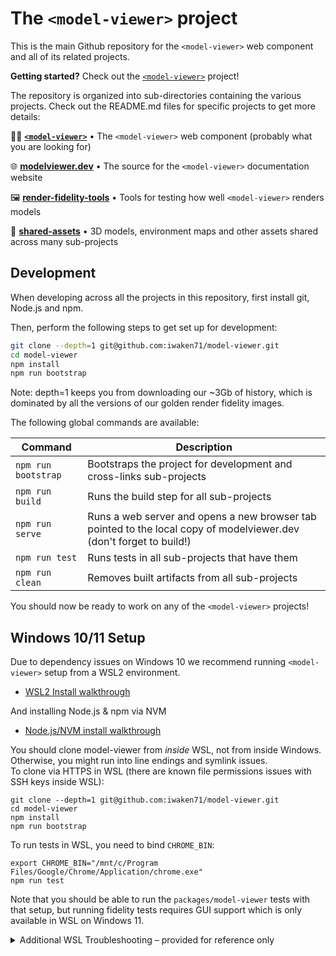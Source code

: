 # The `<model-viewer>` project

This is the main Github repository for the `<model-viewer>` web component and
all of its related projects.

**Getting started?** Check out the [`<model-viewer>`](packages/model-viewer) project!

The repository is organized into sub-directories containing the various projects.
Check out the README.md files for specific projects to get more details:

👩‍🚀 **[`<model-viewer>`](packages/model-viewer)** • The `<model-viewer>` web component (probably what you are looking for)

🌐 **[modelviewer.dev](packages/modelviewer.dev)** • The source for the `<model-viewer>` documentation website

🖼 **[render-fidelity-tools](packages/render-fidelity-tools)** • Tools for testing how well `<model-viewer>` renders models

🎨 **[shared-assets](packages/shared-assets)** • 3D models, environment maps and other assets shared across many sub-projects

## Development

When developing across all the projects in this repository, first install git,
Node.js and npm.

Then, perform the following steps to get set up for development:

```sh
git clone --depth=1 git@github.com:iwaken71/model-viewer.git
cd model-viewer
npm install
npm run bootstrap
```

Note: depth=1 keeps you from downloading our ~3Gb of history, which is dominated by all the versions of our golden render fidelity images.

The following global commands are available:

Command                        | Description
------------------------------ | -----------
`npm run bootstrap`            | Bootstraps the project for development and cross-links sub-projects
`npm run build`                | Runs the build step for all sub-projects
`npm run serve`                | Runs a web server and opens a new browser tab pointed to the local copy of modelviewer.dev (don't forget to build!)
`npm run test`                 | Runs tests in all sub-projects that have them
`npm run clean`                | Removes built artifacts from all sub-projects

You should now be ready to work on any of the `<model-viewer>` projects!

## Windows 10/11 Setup
Due to dependency issues on Windows 10 we recommend running `<model-viewer>` setup from a WSL2 environment.
 * [WSL2 Install walkthrough](https://docs.microsoft.com/en-us/windows/wsl/install-win10)

And installing Node.js & npm via NVM
 * [Node.js/NVM install walkthrough](https://docs.microsoft.com/en-us/windows/nodejs/setup-on-wsl2)

You should clone model-viewer from _inside_ WSL, not from inside Windows. Otherwise, you might run into line endings and symlink issues.  
To clone via HTTPS in WSL (there are known file permissions issues with SSH keys inside WSL):  
```
git clone --depth=1 git@github.com:iwaken71/model-viewer.git
cd model-viewer
npm install
npm run bootstrap
```

To run tests in WSL, you need to bind `CHROME_BIN`:
```
export CHROME_BIN="/mnt/c/Program Files/Google/Chrome/Application/chrome.exe"
npm run test
```

Note that you should be able to run the `packages/model-viewer` tests with that setup, but running fidelity tests requires GUI support which is only available in WSL on Windows 11.  

<details>
 <summary>Additional WSL Troubleshooting – provided for reference only</summary>
 
> These issues should not happen when you have followed the above WSL setup steps (clone via HTTPS, clone from inside WSL, bind CHROME_BIN). The notes here might be helpful if you're trying to develop model-viewer from inside Windows (not WSL) instead (not recommended).  

### Running Tests
Running `npm run test` requires an environment variable on WSL that points to `CHROME_BIN`.
You can set that via this command (this is the default Chrome install directory, might be somewhere else on your machine)
```
export CHROME_BIN="/mnt/c/Program Files/Google/Chrome/Application/chrome.exe"
npm run test
```

Tests in `packages/model-viewer` should now run properly; fidelity tests might still fail (see errors and potential workarounds below).

### Error: `/bin/bash^M: bad interpreter: No such file or directory`
**Symptom**
Running a .sh script, for example  `fetch-khronos-gltf-samples.sh`, throws an error message `/bin/bash^M: bad interpreter: No such file or directory`

Alternative error:  
```
! was unexpected at this time.
npm ERR! code ELIFECYCLE
npm ERR! errno 1
npm ERR! @google/model-viewer@1.10.1 prepare: `if [ ! -L './shared-assets' ]; then ln -s ../shared-assets ./shared-assets; fi && ../shared-assets/scripts/fetch-khronos-gltf-samples.sh`
```

**Solution**
This is caused by incorrect line endings in some of the .sh files due to git changing these on checkout on Windows (not inside WSL). It's recommended to clone the model-viewer repository from a WSL session.  

As a workaround, you can re-write line endings using the following command:  
```
sed -i -e 's/\r$//' ../shared-assets/scripts/fetch-khronos-gltf-samples.sh
```

### Error: `ERROR:browser_main_loop.cc(1409)] Unable to open X display.`
**Symptom**
When trying to `npm run test`, errors are logged similar to:
```
❌Fail to analyze scenario :khronos-IridescentDishWithOlives! Error message: ❌ Failed to capture model-viewer's screenshot
[836:836:0301/095227.204808:ERROR:browser_main_loop.cc(1409)] Unable to open X display.
```
Pupeteer tests need a display output; this means GUI support for WSL is required which seems to only be (easily) available on Windows 11, not Windows 10.  
https://docs.microsoft.com/de-de/windows/wsl/tutorials/gui-apps#install-support-for-linux-gui-apps

So, the workaround seems to be running Windows 11 (but not tested yet).

### Error: `ERROR: Task not found: "'watch:tsc"`
**Symptom**
Running `npm run dev` in `packages/model-viewer` on Windows throws error `ERROR: Task not found: "'watch:tsc"`.

**Solution**
(if you have one please make a PR!)

</details>
